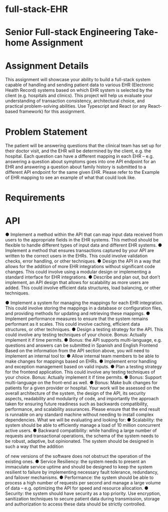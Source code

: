 # full-stack-EHR

# Senior Full-stack Engineering Take-home Assignment

# Assignment Details
This assignment will showcase your ability to build a full-stack system capable of handling and sending patient data to various EHR (Electronic Health Record) systems based on which EHR system is selected by the client (e.g. hospitals and clinics). This project will help us evaluate your understanding of transaction consistency, architectural choice, and practical problem-solving abilities. Use Typescript and React (or any React-based framework) for this assignment.

# Problem Statement
The patient will be answering questions that the clinical team has set up for their doctor visit, and the EHR will be determined by the client, e.g. the hospital. Each question can have a different mapping in each EHR – e.g. answering a question about symptoms goes into one API endpoint for an EHR and answering a question about family history is submitted to a different API endpoint for the same given EHR. Please refer to the Example of EHR mapping to see an example of what that could look like.

# Requirements
# API
● Implement a method within the API that can map input data received from users to the appropriate fields in the EHR systems. This method should be flexible to handle different types of input data and different EHR systems.
● Implement a method that ensures transactions captured by your API are written to the correct users in the EHRs. This could involve validation checks, error handling, or other techniques.
● Design the API in a way that allows for the addition of more EHR integrations without significant code changes. This could involve using a modular design or implementing a standard interface for EHR integrations.
● Describe and plan out, but don’t implement, an API design that allows for scalability as more users are added. This could involve efficient data structures, load balancing, or other techniques.
 
 ● Implement a system for managing the mappings for each EHR integration. This could involve storing the mappings in a database or configuration files, and providing methods for updating and retrieving these mappings.
● Implement performance measures to ensure that the system remains performant as it scales. This could involve caching, efficient data structures, or other techniques.
● Design a testing strategy for the API. This could involve any testing techniques of your choice. Bonus: Actually implement it if time permits.
● Bonus: the API supports multi-language, e.g. questions and answers can be submitted in Spanish and English
Frontend
Based on the information from the API section above, you will need to implement an internal tool to:
● Allow internal team members to be able to make changes for mappings based on EHRs.
● Implement error handling and exception management based on valid inputs.
● Plan a testing strategy for the frontend application. This could involve any testing
techniques of your choice. Bonus: Actually implement it if time permits.
● Bonus: Support multi-language on the front-end as well.
● Bonus: Make bulk changes for patients for a given provider or hospital.
Your work will be assessed on the overall architecture of the system, the design of the API, its security aspects, readability and modularity of code, and importantly the approach taken for ensuring future readiness such as backwards compatibility, performance, and scalability assurances. Please ensure that the end result is runnable on any standard machine without needing to install complex dependencies.
What we will be evaluating and looking for:
● Scalability: the system should be able to efficiently manage a load of 10 million concurrent active users.
● Backward compatibility: while handling a large number of requests and transactional operations, the schema of the system needs to be robust, adaptive, but opinionated. The system should be designed in such a way that the addition

of new versions of the software does not obstruct the operation of the existing
ones.
● Service Resiliency: the system needs to present an immaculate service uptime
and should be designed to keep the system resilient to failure by implementing
necessary fault tolerance, redundancy, and failover mechanisms.
● Performance: the system should be able to process a high number of requests
per second and manage a large volume of data – e.g. optimizing the API for
speed and resource allocation.
● Security: the system should have security as a top priority. Use encryption,
sanitization techniques to secure patient data during transmission, storage and authorization to access these data should be strictly controlled.